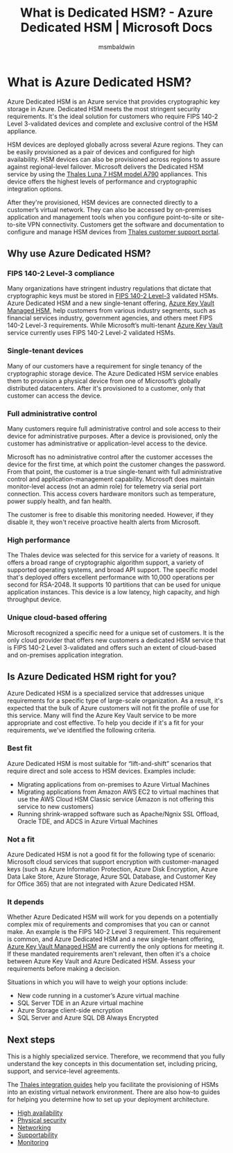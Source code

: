 ﻿---
title: What is Dedicated HSM? - Azure Dedicated HSM | Microsoft Docs
description: Learn how Azure Dedicated HSM is an Azure service that provides cryptographic key storage in Azure.
services: dedicated-hsm
author: msmbaldwin
manager: rkarlin
tags: azure-resource-manager

ms.service: dedicated-hsm
ms.workload: identity
ms.tgt_pltfrm: na
ms.topic: overview
ms.custom: "mvc, seodec18"
ms.date: 03/25/2021
ms.author: keithp
#Customer intent: As an IT Pro, Decision maker I am looking for key storage capability within Azure Cloud that meets FIPS 140-2 Level 3 certification and that gives me exclusive access to the hardware.

---
# What is Azure Dedicated HSM?

Azure Dedicated HSM is an Azure service that provides cryptographic key storage in Azure. Dedicated HSM meets the most stringent security requirements. It's the ideal solution for customers who require FIPS 140-2 Level 3-validated devices and complete and exclusive control of the HSM appliance. 

 HSM devices are deployed globally across several Azure regions. They can be easily provisioned as a pair of devices and configured for high availability. HSM devices can also be provisioned across regions to assure against regional-level failover. Microsoft delivers the Dedicated HSM service by using the [Thales Luna 7 HSM model A790](https://cpl.thalesgroup.com/encryption/hardware-security-modules/network-hsms) appliances. This device offers the highest levels of performance and cryptographic integration options. 

After they're provisioned, HSM devices are connected directly to a customer’s virtual network. They can also be accessed by on-premises application and management tools when you configure point-to-site or site-to-site VPN connectivity. Customers get the software and documentation to configure and manage HSM devices from [Thales customer support portal](https://supportportal.thalesgroup.com/csm).

## Why use Azure Dedicated HSM?

### FIPS 140-2 Level-3 compliance

Many organizations have stringent industry regulations that dictate that cryptographic keys must be stored in [FIPS 140-2 Level-3](https://csrc.nist.gov/publications/detail/fips/140/2/final) validated HSMs. Azure Dedicated HSM and a new single-tenant offering, [Azure Key Vault Managed HSM](../key-vault/managed-hsm/index.yml), help customers from various industry segments, such as financial services industry, government agencies, and others meet FIPS 140-2 Level-3 requirements. While Microsoft’s multi-tenant [Azure Key Vault](../key-vault/index.yml) service currently uses FIPS 140-2 Level-2 validated HSMs. 

### Single-tenant devices

Many of our customers have a requirement for single tenancy of the cryptographic storage device. The Azure Dedicated HSM service enables them to provision a physical device from one of Microsoft’s globally distributed datacenters. After it's provisioned to a customer, only that customer can access the device.

### Full administrative control

Many customers require full administrative control and sole access to their device for administrative purposes. After a device is provisioned, only the customer has administrative or application-level access to the device.

 Microsoft has no administrative control after the customer accesses the device for the first time, at which point the customer changes the password. From that point, the customer is a true single-tenant with full administrative control and application-management capability. Microsoft does maintain monitor-level access (not an admin role) for telemetry via serial port connection. This access covers hardware monitors such as temperature, power supply health, and fan health. 
 
 The customer is free to disable this monitoring needed. However, if they disable it, they won't receive proactive health alerts from Microsoft.

### High performance

The Thales device was selected for this service for a variety of reasons. It offers a broad range of cryptographic algorithm support, a variety of supported operating systems, and broad API support. The specific model that's deployed offers excellent performance with 10,000 operations per second for RSA-2048. It supports 10 partitions that can be used for unique application instances. This device is a low latency, high capacity, and high throughput device.

### Unique cloud-based offering

Microsoft recognized a specific need for a unique set of customers. It is the only cloud provider that offers new customers a dedicated HSM service that is FIPS 140-2 Level 3-validated and offers such an extent of cloud-based and on-premises application integration.

## Is Azure Dedicated HSM right for you?

Azure Dedicated HSM is a specialized service that addresses unique requirements for a specific type of large-scale organization. As a result, it's expected that the bulk of Azure customers will not fit the profile of use for this service. Many will find the Azure Key Vault service to be more appropriate and cost effective. To help you decide if it's a fit for your requirements, we've identified the following criteria.

### Best fit

Azure Dedicated HSM is most suitable for “lift-and-shift” scenarios that require direct and sole access to HSM devices. Examples include:

- Migrating applications from on-premises to Azure Virtual Machines
- Migrating applications from Amazon AWS EC2 to virtual machines that use the AWS Cloud HSM Classic service (Amazon is not offering this service to new customers)
- Running shrink-wrapped software such as Apache/Ngnix SSL Offload, Oracle TDE, and ADCS in Azure Virtual Machines 

### Not a fit

Azure Dedicated HSM is not a good fit for the following type of scenario: Microsoft cloud services that support encryption with customer-managed keys (such as Azure Information Protection, Azure Disk Encryption, Azure Data Lake Store, Azure Storage, Azure SQL Database, and Customer Key for Office 365) that are not integrated with Azure Dedicated HSM.

### It depends

Whether Azure Dedicated HSM will work for you depends on a potentially complex mix of requirements and compromises that you can or cannot make. An example is the FIPS 140-2 Level 3 requirement. This requirement is common, and Azure Dedicated HSM and a new single-tenant offering, [Azure Key Vault Managed HSM](../key-vault/managed-hsm/index.yml) are currently the only options for meeting it. If these mandated requirements aren't relevant, then often it's a choice between Azure Key Vault and Azure Dedicated HSM. Assess your requirements before making a decision.

Situations in which you will have to weigh your options include: 

- New code running in a customer’s Azure virtual machine
- SQL Server TDE in an Azure virtual machine
- Azure Storage client-side encryption
- SQL Server and Azure SQL DB Always Encrypted

## Next steps

This is a highly specialized service. Therefore, we recommend that you fully understand the key concepts in this documentation set, including pricing, support, and service-level agreements. 

The [Thales integration guides](https://cpl.thalesgroup.com/partners/overview) help you facilitate the provisioning of HSMs into an existing virtual network environment. There are also how-to guides for helping you determine how to set up your deployment architecture.

* [High availability](high-availability.md)
* [Physical security](physical-security.md)
* [Networking](networking.md)
* [Supportability](supportability.md)
* [Monitoring](monitoring.md)